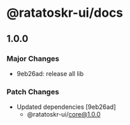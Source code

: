 # @ratatoskr-ui/docs

## 1.0.0

### Major Changes

- 9eb26ad: release all lib

### Patch Changes

- Updated dependencies [9eb26ad]
  - @ratatoskr-ui/core@1.0.0
